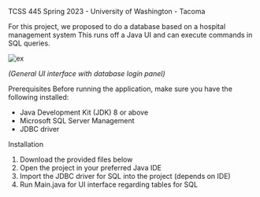 TCSS 445 Spring 2023 - University of Washington - Tacoma

For this project, we proposed to do a database based on a hospital management system
This runs off a Java UI and can execute commands in SQL queries.

![ex](https://github.com/Silvermburg/TCSS-445-Hospital-Management-System/assets/120996777/3ae95d18-3447-4ec9-afe0-281990cd61d8)

*(General UI interface with database login panel)*

Prerequisites
Before running the application, make sure you have the following installed:

- Java Development Kit (JDK) 8 or above
- Microsoft SQL Server Management 
- JDBC driver 

Installation
1. Download the provided files below
2. Open the project in your preferred Java IDE
3. Import the JDBC driver for SQL into the project (depends on IDE)
4. Run Main.java for UI interface regarding tables for SQL
